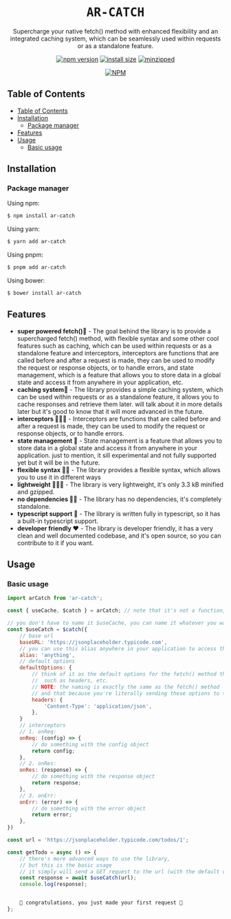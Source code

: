 <h1 align="center">
   <b style="font-family: monospace, monospace;">
        AR-CATCH
    </b>
</h1>

<p align="center">
    Supercharge your native fetch() method with enhanced flexibility and an integrated caching system, which can be seamlessly used within requests or as a standalone feature.
</p>

<div align="center">

[![npm version](https://img.shields.io/badge/NPM-v0.0.11-red)](https://www.npmjs.com/package/ar-catch)
[![install size](https://img.shields.io/badge/Download_size-47.5kB-blue)](https://packagephobia.com/result?p=ar-catch)
[![minzipped](https://img.shields.io/badge/Minzipped_size-3.3%20kB-orange)](https://bundlephobia.com/package/ar-catch@0.0.11)

</div>

<div align="center">

[![NPM](https://nodei.co/npm/ar-catch.png?downloads=true&downloadRank=true&stars=true)](https://nodei.co/npm/ar-catch/)

</div>

## Table of Contents

- [Table of Contents](#table-of-contents)
- [Installation](#installation)
  - [Package manager](#package-manager)
- [Features](#features)
- [Usage](#usage)
  - [Basic usage](#basic-usage)

## Installation

### Package manager

Using npm:

```bash
$ npm install ar-catch
```

Using yarn:

```bash
$ yarn add ar-catch
```

Using pnpm:

```bash
$ pnpm add ar-catch
```

Using bower:

```bash
$ bower install ar-catch
```

## Features

- **super powered fetch()🚀** - The goal behind the library is to provide a supercharged fetch() method, with flexible syntax and some other cool features such as caching, which can be used within requests or as a standalone feature and interceptors, interceptors are functions that are called before and after a request is made, they can be used to modify the request or response objects, or to handle errors, and state management, which is a feature that allows you to store data in a global state and access it from anywhere in your application, etc.
- **caching system📮** - The library provides a simple caching system, which can be used within requests or as a standalone feature, it allows you to cache responses and retrieve them later. will talk about it in more details later but it's good to know that it will more advanced in the future.
- **interceptors 👨🏻‍✈️** - Interceptors are functions that are called before and after a request is made, they can be used to modify the request or response objects, or to handle errors.
- **state management 🏬** - State management is a feature that allows you to store data in a global state and access it from anywhere in your application. just to mention, it sill experimental and not fully supported yet but it will be in the future.
- **flexible syntax 🤝🏻** - The library provides a flexible syntax, which allows you to use it in different ways
- **lightweight 🏋🏻‍♂️** - The library is very lightweight, it's only 3.3 kB minified and gzipped.
- **no dependencies 🖖🏻** - The library has no dependencies, it's completely standalone.
- **typescript support 💙** - The library is written fully in typescript, so it has a built-in typescript support.
- **developer friendly ❤️** - The library is developer friendly, it has a very clean and well documented codebase, and it's open source, so you can contribute to it if you want.

## Usage

### Basic usage

```js
import arCatch from 'ar-catch';

const { useCache, $catch } = arCatch; // note that it's not a function, you don't need to call it

// you don't have to name it $useCache, you can name it whatever you want
const $useCatch = $catch({
    // base url
    baseURL: 'https://jsonplaceholder.typicode.com',
    // you can use this alias anywhere in your application to access the library
    alias: 'anything',
    // default options
    defaultOptions: {
        // think of it as the default options for the fetch() method that you wanna send with every request,
        //  such as headers, etc.
        // NOTE: the naming is exactly the same as the fetch() method
        // and that because you're literally sending these options to the fetch() method in the background
        headers: {
            'Content-Type': 'application/json',
        },
    }
    // interceptors
    // 1. onReq:
    onReq: (config) => {
        // do something with the config object
        return config;
    },
    // 2. onRes:
    onRes: (response) => {
        // do something with the response object
        return response;
    },
    // 3. onErr:
    onErr: (error) => {
        // do something with the error object
        return error;
    },
})

const url = 'https://jsonplaceholder.typicode.com/todos/1';

const getTodo = async () => {
    // there's more advanced ways to use the library,
    // but this is the basic usage
    // it simply will send a GET request to the url (with the default options, don't worry👀)
    const response = await $useCatch(url);
    console.log(response);


    🎉 congratulations, you just made your first request 🎉
};
```
